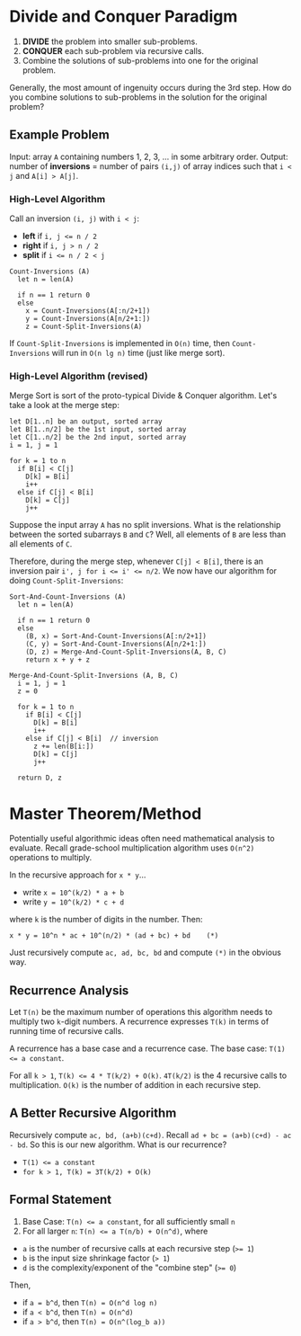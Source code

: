 # Divide and Conquer Paradigm

1. **DIVIDE** the problem into smaller sub-problems.
2. **CONQUER** each sub-problem via recursive calls.
3. Combine the solutions of sub-problems into one for the original problem.

Generally, the most amount of ingenuity occurs during the 3rd step. How do you combine solutions to sub-problems in the solution for the original problem?

## Example Problem
Input: array `A` containing numbers 1, 2, 3, ... in some arbitrary order.
Output: number of **inversions** = number of pairs `(i,j)` of array indices such that `i < j` and `A[i] > A[j]`.

### High-Level Algorithm
Call an inversion `(i, j)` with `i < j`:

* **left** if `i, j <= n / 2`
* **right** if `i, j > n / 2`
* **split** if `i <= n / 2 < j`

```
Count-Inversions (A)
  let n = len(A)
  
  if n == 1 return 0
  else
    x = Count-Inversions(A[:n/2+1])
    y = Count-Inversions(A[n/2+1:])
    z = Count-Split-Inversions(A)
```

If `Count-Split-Inversions` is implemented in `O(n)` time, then `Count-Inversions` will run in `O(n lg n)` time (just like merge sort).

### High-Level Algorithm (revised)
Merge Sort is sort of the proto-typical Divide & Conquer algorithm. Let's take a look at the merge step:

	let D[1..n] be an output, sorted array
    let B[1..n/2] be the 1st input, sorted array
    let C[1..n/2] be the 2nd input, sorted array
    i = 1, j = 1
    
    for k = 1 to n
      if B[i] < C[j]
        D[k] = B[i]
        i++
      else if C[j] < B[i]
        D[k] = C[j]
        j++

Suppose the input array `A` has no split inversions. What is the relationship between the sorted subarrays `B` and `C`? Well, all elements of `B` are less than all elements of `C`.

Therefore, during the merge step, whenever `C[j] < B[i]`, there is an inversion pair `i', j for i <= i' <= n/2`. We now have our algorithm for doing `Count-Split-Inversions`:

	Sort-And-Count-Inversions (A)
      let n = len(A)
      
      if n == 1 return 0
      else
        (B, x) = Sort-And-Count-Inversions(A[:n/2+1])
        (C, y) = Sort-And-Count-Inversions(A[n/2+1:])
        (D, z) = Merge-And-Count-Split-Inversions(A, B, C)
        return x + y + z
      
    Merge-And-Count-Split-Inversions (A, B, C)
      i = 1, j = 1
      z = 0
      
      for k = 1 to n
        if B[i] < C[j]
          D[k] = B[i]
          i++
        else if C[j] < B[i]  // inversion
          z += len(B[i:])
          D[k] = C[j]
          j++
      
      return D, z

# Master Theorem/Method
Potentially useful algorithmic ideas often need mathematical analysis to evaluate. Recall grade-school multiplication algorithm uses `O(n^2)` operations to multiply.

In the recursive approach for `x * y`...

* write `x = 10^(k/2) * a + b`
* write `y = 10^(k/2) * c + d`

where `k` is the number of digits in the number. Then:

	x * y = 10^n * ac + 10^(n/2) * (ad + bc) + bd    (*)

Just recursively compute `ac, ad, bc, bd` and compute `(*)` in the obvious way.

## Recurrence Analysis
Let `T(n)` be the maximum number of operations this algorithm needs to multiply two `k`-digit numbers. A recurrence expresses `T(k)` in terms of running time of recursive calls.

A recurrence has a base case and a recurrence case. The base case: `T(1) <= a constant`.

For all `k > 1`, `T(k) <= 4 * T(k/2) + O(k)`. `4T(k/2)` is the 4 recursive calls to multiplication. `O(k)` is the number of addition in each recursive step.

## A Better Recursive Algorithm
Recursively compute `ac, bd, (a+b)(c+d)`. Recall `ad + bc = (a+b)(c+d) - ac - bd`. So this is our new algorithm. What is our recurrence?

* `T(1) <= a constant`
* `for k > 1, T(k) = 3T(k/2) + O(k)`

## Formal Statement

1. Base Case: `T(n) <= a constant`, for all sufficiently small `n`
2. For all larger `n`: `T(n) <= a T(n/b) + O(n^d)`, where
  * `a` is the number of recursive calls at each recursive step (`>= 1`)
  * `b` is the input size shrinkage factor (`> 1`)
  * `d` is the complexity/exponent of the "combine step" (`>= 0`)

Then,

* if `a = b^d`, then `T(n) = O(n^d log n)`
* if `a < b^d`, then `T(n) = O(n^d)`
* if `a > b^d`, then `T(n) = O(n^(log_b a))`


